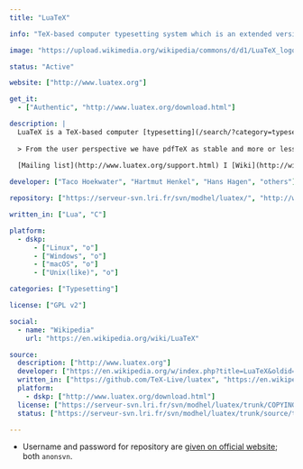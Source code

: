 ```yaml
---
title: "LuaTeX"

info: "TeX-based computer typesetting system which is an extended version of pdfTeX using Lua as an embedded scripting language"

image: "https://upload.wikimedia.org/wikipedia/commons/d/d1/LuaTeX_logo.svg"

status: "Active"

website: ["http://www.luatex.org"]

get_it:
  - ["Authentic", "http://www.luatex.org/download.html"]

description: |
  LuaTeX is a TeX-based computer [typesetting](/search/?category=typeseting) system which is an extended version of pdfTeX using Lua as an embedded scripting language.
  
  > From the user perspective we have pdfTeX as stable and more or less frozen 8 bit engine, [XeTeX](/softwares/xetex/) as unicode input and font aware engine using libraries for font handling, and LuaTeX as engine that is programmable and delegates as much as possible to Lua, with the objective to keep the core engine lean and mean. Each engine has its benefits and drawbacks ([more details here](http://www.luatex.org/roadmap.html#tbp)). \- [Official website](http://www.luatex.org)
  
  [Mailing list](http://www.luatex.org/support.html) I [Wiki](http://wiki.luatex.org/index.php/Main_Page) I [Documentation](http://www.luatex.org/documentation.html) I [FAQ](http://www.luatex.org/faq.html) I [Stack Exchange](https://tex.stackexchange.com/questions/tagged/luatex)

developer: ["Taco Hoekwater", "Hartmut Henkel", "Hans Hagen", "others"]

repository: ["https://serveur-svn.lri.fr/svn/modhel/luatex/", "http://www.luatex.org/svn/trunk/", "https://github.com/TeX-Live/luatex"]

written_in: ["Lua", "C"]

platform:
  - dskp:
      - ["Linux", "o"]
      - ["Windows", "o"]
      - ["macOS", "o"]
      - ["Unix(like)", "o"]

categories: ["Typesetting"]

license: ["GPL v2"]

social:
  - name: "Wikipedia"
    url: "https://en.wikipedia.org/wiki/LuaTeX"

source:
  description: ["http://www.luatex.org"]
  developer: ["https://en.wikipedia.org/w/index.php?title=LuaTeX&oldid=875132816"]
  written_in: ["https://github.com/TeX-Live/luatex", "https://en.wikipedia.org/w/index.php?title=LuaTeX&oldid=875132816"]
  platform:
    - dskp: ["http://www.luatex.org/download.html"]
  license: ["https://serveur-svn.lri.fr/svn/modhel/luatex/trunk/COPYING", "https://github.com/TeX-Live/luatex/blob/trunk/COPYING", "http://www.luatex.org/svn/trunk/COPYING"]
  status: ["https://serveur-svn.lri.fr/svn/modhel/luatex/trunk/source/texk/web2c/luatexdir/NEWS", "https://github.com/TeX-Live/luatex/graphs/contributors"]

---
```

  * Username and password for repository are [given on official website](http://www.luatex.org/download.html); both `anonsvn`.